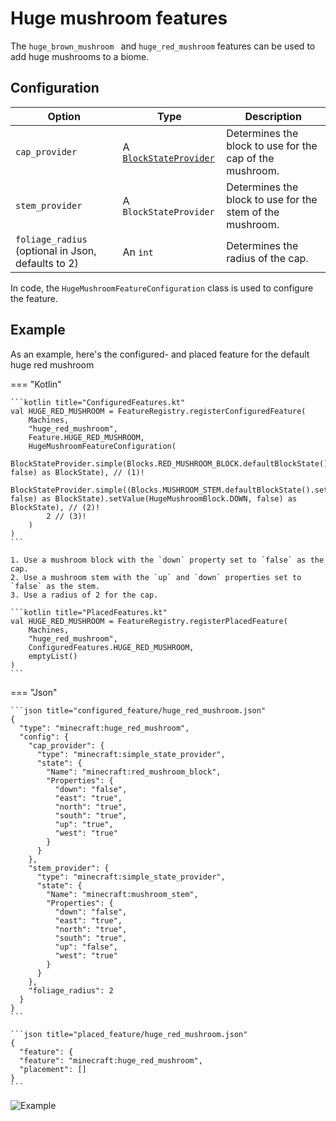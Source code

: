 # Huge mushroom features

The `huge_brown_mushroom ` and `huge_red_mushroom` features can be used to add huge mushrooms to a biome.

## Configuration

| Option                                             | Type                                                    | Description                                               |
|----------------------------------------------------|---------------------------------------------------------|-----------------------------------------------------------|
| `cap_provider`                                     | A [`BlockStateProvider`](../../block-state-provider.md) | Determines the block to use for the cap of the mushroom.  |
| `stem_provider`                                    | A `BlockStateProvider`                                  | Determines the block to use for the stem of the mushroom. |
| `foliage_radius` (optional in Json, defaults to 2) | An `int`                                                | Determines the radius of the cap.                         |

In code, the `HugeMushroomFeatureConfiguration` class is used to configure the feature.

## Example

As an example, here's the configured- and placed feature for the default huge red mushroom

=== "Kotlin"

    ```kotlin title="ConfiguredFeatures.kt"
    val HUGE_RED_MUSHROOM = FeatureRegistry.registerConfiguredFeature(
        Machines,
        "huge_red_mushroom",
        Feature.HUGE_RED_MUSHROOM,
        HugeMushroomFeatureConfiguration(
            BlockStateProvider.simple(Blocks.RED_MUSHROOM_BLOCK.defaultBlockState().setValue(HugeMushroomBlock.DOWN, false) as BlockState), // (1)!
            BlockStateProvider.simple((Blocks.MUSHROOM_STEM.defaultBlockState().setValue(HugeMushroomBlock.UP, false) as BlockState).setValue(HugeMushroomBlock.DOWN, false) as BlockState), // (2)! 
            2 // (3)!
        )
    )
    ```

    1. Use a mushroom block with the `down` property set to `false` as the cap.
    2. Use a mushroom stem with the `up` and `down` properties set to `false` as the stem.
    3. Use a radius of 2 for the cap.

    ```kotlin title="PlacedFeatures.kt"
    val HUGE_RED_MUSHROOM = FeatureRegistry.registerPlacedFeature(
        Machines,
        "huge_red_mushroom",
        ConfiguredFeatures.HUGE_RED_MUSHROOM,
        emptyList()
    )
    ```

=== "Json"

    ```json title="configured_feature/huge_red_mushroom.json"
    {
      "type": "minecraft:huge_red_mushroom",
      "config": {
        "cap_provider": {
          "type": "minecraft:simple_state_provider",
          "state": {
            "Name": "minecraft:red_mushroom_block",
            "Properties": {
              "down": "false",
              "east": "true",
              "north": "true",
              "south": "true",
              "up": "true",
              "west": "true"
            }
          }
        },
        "stem_provider": {
          "type": "minecraft:simple_state_provider",
          "state": {
            "Name": "minecraft:mushroom_stem",
            "Properties": {
              "down": "false",
              "east": "true",
              "north": "true",
              "south": "true",
              "up": "false",
              "west": "true"
            }
          }
        },  
        "foliage_radius": 2
      }
    }
    ```

    ```json title="placed_feature/huge_red_mushroom.json"
    {
      "feature": {
      "feature": "minecraft:huge_red_mushroom",
      "placement": []
    }
    ```

![Example](https://i.imgur.com/dYXdv36.jpeg)